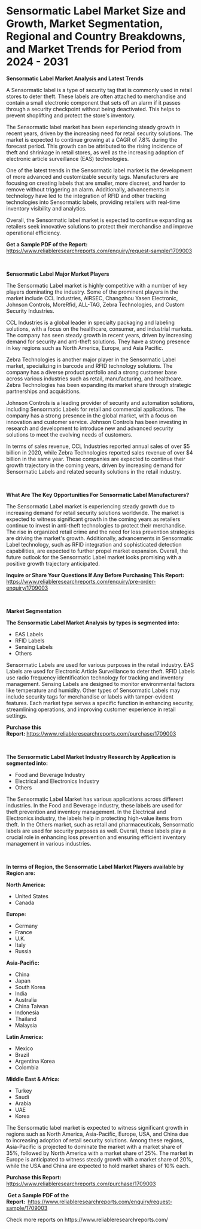 <p><h1>Sensormatic Label Market Size and Growth, Market Segmentation, Regional and Country Breakdowns, and Market Trends for Period from 2024 -  2031</h1></p><p><strong>Sensormatic Label Market Analysis and Latest Trends</strong></p>
<p><p>A Sensormatic label is a type of security tag that is commonly used in retail stores to deter theft. These labels are often attached to merchandise and contain a small electronic component that sets off an alarm if it passes through a security checkpoint without being deactivated. This helps to prevent shoplifting and protect the store's inventory.</p><p>The Sensormatic label market has been experiencing steady growth in recent years, driven by the increasing need for retail security solutions. The market is expected to continue growing at a CAGR of 7.8% during the forecast period. This growth can be attributed to the rising incidence of theft and shrinkage in retail stores, as well as the increasing adoption of electronic article surveillance (EAS) technologies.</p><p>One of the latest trends in the Sensormatic label market is the development of more advanced and customizable security tags. Manufacturers are focusing on creating labels that are smaller, more discreet, and harder to remove without triggering an alarm. Additionally, advancements in technology have led to the integration of RFID and other tracking technologies into Sensormatic labels, providing retailers with real-time inventory visibility and analytics.</p><p>Overall, the Sensormatic label market is expected to continue expanding as retailers seek innovative solutions to protect their merchandise and improve operational efficiency.</p></p>
<p><strong>Get a Sample PDF of the Report:&nbsp;</strong> <a href="https://www.reliableresearchreports.com/enquiry/request-sample/1709003">https://www.reliableresearchreports.com/enquiry/request-sample/1709003</a></p>
<p>&nbsp;</p>
<p><strong>Sensormatic Label Major Market Players</strong></p>
<p><p>The Sensormatic Label market is highly competitive with a number of key players dominating the industry. Some of the prominent players in the market include CCL Industries, AIRSEC, Changzhou Yasen Electronic, Johnson Controls, MoreRfid, ALL-TAG, Zebra Technologies, and Custom Security Industries.</p><p>CCL Industries is a global leader in specialty packaging and labeling solutions, with a focus on the healthcare, consumer, and industrial markets. The company has seen steady growth in recent years, driven by increasing demand for security and anti-theft solutions. They have a strong presence in key regions such as North America, Europe, and Asia Pacific.</p><p>Zebra Technologies is another major player in the Sensormatic Label market, specializing in barcode and RFID technology solutions. The company has a diverse product portfolio and a strong customer base across various industries such as retail, manufacturing, and healthcare. Zebra Technologies has been expanding its market share through strategic partnerships and acquisitions.</p><p>Johnson Controls is a leading provider of security and automation solutions, including Sensormatic Labels for retail and commercial applications. The company has a strong presence in the global market, with a focus on innovation and customer service. Johnson Controls has been investing in research and development to introduce new and advanced security solutions to meet the evolving needs of customers.</p><p>In terms of sales revenue, CCL Industries reported annual sales of over $5 billion in 2020, while Zebra Technologies reported sales revenue of over $4 billion in the same year. These companies are expected to continue their growth trajectory in the coming years, driven by increasing demand for Sensormatic Labels and related security solutions in the retail industry.</p></p>
<p>&nbsp;</p>
<p><strong>What Are The Key Opportunities For Sensormatic Label Manufacturers?</strong></p>
<p><p>The Sensormatic Label market is experiencing steady growth due to increasing demand for retail security solutions worldwide. The market is expected to witness significant growth in the coming years as retailers continue to invest in anti-theft technologies to protect their merchandise. The rise in organized retail crime and the need for loss prevention strategies are driving the market's growth. Additionally, advancements in Sensormatic Label technology, such as RFID integration and sophisticated detection capabilities, are expected to further propel market expansion. Overall, the future outlook for the Sensormatic Label market looks promising with a positive growth trajectory anticipated.</p></p>
<p><strong>Inquire or Share Your Questions If Any Before Purchasing This Report:</strong> <a href="https://www.reliableresearchreports.com/enquiry/pre-order-enquiry/1709003">https://www.reliableresearchreports.com/enquiry/pre-order-enquiry/1709003</a></p>
<p>&nbsp;</p>
<p><strong>Market Segmentation</strong></p>
<p><strong>The Sensormatic Label Market Analysis by types is segmented into:</strong></p>
<p><ul><li>EAS Labels</li><li>RFID Labels</li><li>Sensing Labels</li><li>Others</li></ul></p>
<p><p>Sensormatic Labels are used for various purposes in the retail industry. EAS Labels are used for Electronic Article Surveillance to deter theft. RFID Labels use radio frequency identification technology for tracking and inventory management. Sensing Labels are designed to monitor environmental factors like temperature and humidity. Other types of Sensormatic Labels may include security tags for merchandise or labels with tamper-evident features. Each market type serves a specific function in enhancing security, streamlining operations, and improving customer experience in retail settings.</p></p>
<p><strong>Purchase this Report:&nbsp;</strong><a href="https://www.reliableresearchreports.com/purchase/1709003">https://www.reliableresearchreports.com/purchase/1709003</a></p>
<p>&nbsp;</p>
<p><strong>The Sensormatic Label Market Industry Research by Application is segmented into:</strong></p>
<p><ul><li>Food and Beverage Industry</li><li>Electrical and Electronics Industry</li><li>Others</li></ul></p>
<p><p>The Sensormatic Label Market has various applications across different industries. In the Food and Beverage industry, these labels are used for theft prevention and inventory management. In the Electrical and Electronics industry, the labels help in protecting high-value items from theft. In the Others market, such as retail and pharmaceuticals, Sensormatic labels are used for security purposes as well. Overall, these labels play a crucial role in enhancing loss prevention and ensuring efficient inventory management in various industries.</p></p>
<p>&nbsp;</p>
<p><strong>In terms of Region, the Sensormatic Label Market Players available by Region are:</strong></p>
<p>
    <p> <strong> North America: </strong>
        <ul>
            <li>United States</li>
            <li>Canada</li>
        </ul>
        </p> 
    <p> <strong> Europe: </strong>
        <ul>
            <li>Germany</li>
            <li>France</li>
            <li>U.K.</li>
            <li>Italy</li>
            <li>Russia</li>
        </ul>
        </p> 
    <p> <strong> Asia-Pacific: </strong>
        <ul>
            <li>China</li>
            <li>Japan</li>
            <li>South Korea</li>
            <li>India</li>
            <li>Australia</li>
            <li>China Taiwan</li>
            <li>Indonesia</li>
            <li>Thailand</li>
            <li>Malaysia</li>
        </ul>
        </p> 
    <p> <strong> Latin America: </strong>
        <ul>
            <li>Mexico</li>
            <li>Brazil</li>
            <li>Argentina Korea</li>
            <li>Colombia</li>
        </ul>
        </p> 
    <p> <strong> Middle East & Africa: </strong>
        <ul>
            <li>Turkey</li>
            <li>Saudi</li>
            <li>Arabia</li>
            <li>UAE</li>
            <li>Korea</li>
        </ul>
    </p>
    </p>
<p><p>The Sensormatic label market is expected to witness significant growth in regions such as North America, Asia-Pacific, Europe, USA, and China due to increasing adoption of retail security solutions. Among these regions, Asia-Pacific is projected to dominate the market with a market share of 35%, followed by North America with a market share of 25%. The market in Europe is anticipated to witness steady growth with a market share of 20%, while the USA and China are expected to hold market shares of 10% each.</p></p>
<p><strong>Purchase this Report: </strong><a href="https://www.reliableresearchreports.com/purchase/1709003">https://www.reliableresearchreports.com/purchase/1709003</a></p>
<p>&nbsp;<strong>Get a Sample PDF of the Report:&nbsp;&nbsp;</strong><a href="https://www.reliableresearchreports.com/enquiry/request-sample/1709003">https://www.reliableresearchreports.com/enquiry/request-sample/1709003</a></p>
<p><strong></strong></p>
<p>Check more reports on https://www.reliableresearchreports.com/</p>
